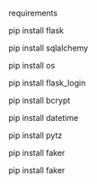 requirements

pip install flask

pip install sqlalchemy

pip install os

pip install flask_login

pip install bcrypt

pip install datetime

pip install pytz

pip install faker

pip install faker
